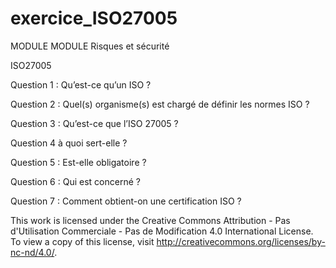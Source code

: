 # exercice_ISO27005
MODULE
MODULE
Risques et sécurité 

ISO27005

Question 1 : 
Qu’est-ce qu’un ISO ?
 
Question 2 :
Quel(s) organisme(s) est chargé de définir les normes ISO ?

Question 3 :
Qu’est-ce que l’ISO 27005 ?

Question 4
à quoi sert-elle ?

Question 5 :
Est-elle obligatoire ?

Question 6 :
Qui est concerné ?

Question 7 : 
Comment obtient-on une certification ISO ?

This work is licensed under the Creative Commons Attribution - Pas d'Utilisation Commerciale - Pas de Modification 4.0 International License. To view a copy of this license, visit
http://creativecommons.org/licenses/by-nc-nd/4.0/.










